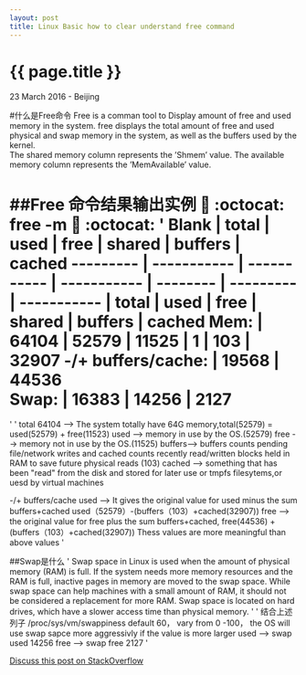 ```yaml
---
layout: post
title: Linux Basic how to clear understand free command
---
```


{{ page.title }}
================

<p class="meta">23 March 2016 - Beijing</p>

#什么是Free命令
Free is a comman tool to  Display amount of free and used memory in the system.
free displays the total amount of free and used physical and swap memory in the system, as well as the buffers used by the kernel.  
The shared memory  column  represents  the  ’Shmem’  value.   The available memory column represents the ’MemAvailable’ value.

##Free 命令结果输出实例
:metal: :octocat:
free -m
:metal: :octocat:
'
Blank | total | used | free | shared | buffers | cached
--------- | -----------  | ----------- | -----------  | -------- | --------- | -----------
          |   total |      used  |     free  |   shared  |  buffers  |   cached
Mem:      |   64104 |     52579  |    11525  |        1  |      103  |    32907
-/+ buffers/cache: |      19568  |    44536  
Swap:     |  16383 |     14256   |    2127   
==============================================================================
'
'
total 64104 --> The system totally have 64G memory,total(52579) = used(52579) + free(11523) 
used   --> memory in use by the OS.(52579)
free   --> memory not in use by the OS.(11525)
buffers--> buffers counts pending file/network writes and cached counts recently read/written blocks held in RAM to save future physical reads (103)
cached --> something that has been "read" from the disk and stored for later use or tmpfs filesytems,or uesd by virtual machines

-/+ buffers/cache 
used -->  It gives the original value for used minus the sum buffers+cached  used（52579）-(buffers（103）+cached(32907))
free -->   the original value for free plus the sum buffers+cached,          free(44536) + (buffers（103）+cached(32907))
Thess values are more meaningful than above values
'
 
##Swap是什么
'
Swap space in Linux is used when the amount of physical memory (RAM) is full. 
If the system needs more memory resources and the RAM is full, inactive pages in memory are moved to the swap space. 
While swap space can help machines with a small amount of RAM, it should not be considered a replacement for more RAM.
Swap space is located on hard drives, which have a slower access time than physical memory.
'
'
结合上述列子 
/proc/sys/vm/swappiness default 60， vary  from 0 -100， the OS will use swap sapce more  aggressivly  if the value is more larger
used --> swap used 14256
free -->  swap free 2127
'
   
[Discuss this post on StackOverflow](http://stackoverflow.com)
